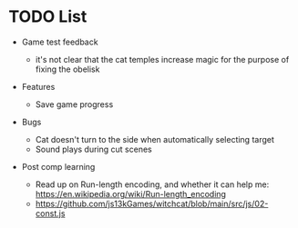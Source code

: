 # TODO List

- Game test feedback
  - it's not clear that the cat temples increase magic for the purpose of fixing the obelisk
- Features
  - Save game progress
- Bugs
  - Cat doesn't turn to the side when automatically selecting target
  - Sound plays during cut scenes


- Post comp learning
  - Read up on Run-length encoding, and whether it can help me: https://en.wikipedia.org/wiki/Run-length_encoding
  - https://github.com/js13kGames/witchcat/blob/main/src/js/02-const.js

